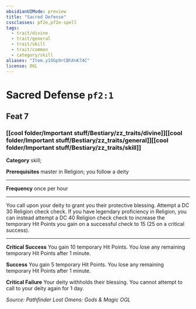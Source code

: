 ```yaml
---
obsidianUIMode: preview
title: "Sacred Defense"
cssclasses: pf2e,pf2e-spell
tags:
  - trait/divine
  - trait/general
  - trait/skill
  - trait/common
  - category/skill
aliases: "Item.y1OGp9rCBhXnK74C"
license: OGL
---
```

# Sacred Defense `pf2:1`
## Feat 7
### [[cool folder/Important stuff/Bestiary/zz_traits/divine]][[cool folder/Important stuff/Bestiary/zz_traits/general]][[cool folder/Important stuff/Bestiary/zz_traits/skill]]

**Category** skill; 



**Prerequisites** master in Religion; you follow a deity
* * *
**Frequency** once per hour

* * *

You call upon your deity to grant you their protective blessing. Attempt a DC 30 Religion check check. If you have legendary proficiency in Religion, you can instead attempt a DC 40 Religion check check to increase the temporary Hit Points you gain on a successful check to 15 (25 on a critical success).

* * *

**Critical Success** You gain 10 temporary Hit Points. You lose any remaining temporary Hit Points after 1 minute.

**Success** You gain 5 temporary Hit Points. You lose any remaining temporary Hit Points after 1 minute.

**Critical Failure** Your deity withholds their blessing. You cannot attempt to call to your deity again for 1 day.

*Source: Pathfinder Lost Omens: Gods & Magic*
*OGL*